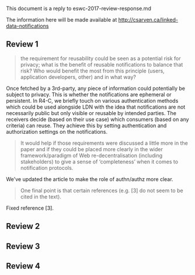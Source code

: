 This document is a reply to eswc-2017-review-response.md

The information here will be made available at
http://csarven.ca/linked-data-notifications


## Review 1

>the requirement for reusability could be seen as a potential risk for privacy;
what is the benefit of reusable notifications to balance that risk? Who would
benefit the most from this principle (users, application developers, other) and
in what way?

Once fetched by a 3rd-party, any piece of information could potentially be
subject to privacy. This is whether the notifications are ephemeral or
persistent. In R4-C, we briefly touch on various authentication methods which
could be used alongside LDN with the idea that notifications are not necessarily
public but only visible or reusable by intended parties. The receivers decide
(based on their use case) which consumers (based on any criteria) can reuse.
They achieve this by setting authentication and authorization settings on the
notifications.

>It would help if those requirements were discussed a little more in the paper
>and if they could be placed more clearly in the wider framework/paradigm of Web
>re-decentralisation (including stakeholders) to give a sense of ‘completeness’
>when it comes to notification protocols.

We've updated the article to make the role of authn/authz more clear.

>One final point is that certain references (e.g. [3] do not seem to be cited in
>the text).

Fixed reference [3].


## Review 2


## Review 3


## Review 4
